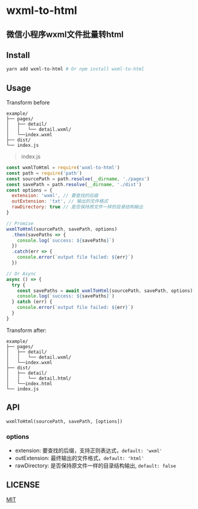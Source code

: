 # wxml-to-html

## 微信小程序wxml文件批量转html

## Install

```bash
yarn add wxml-to-html # Or npm install wxml-to-html
```

## Usage

Transform before

```
example/
├── pages/
│   ├── detail/
│   │   └── detail.wxml/
│   └──index.wxml
├── dist/
└── index.js
```

> index.js
```js
const wxmlToHtml = require('wxml-to-html')
const path = require('path')
const sourcePath = path.resolve(__dirname, './pages')
const savePath = path.resolve(__dirname, './dist')
const options = {
  extension: 'wxml', // 要查找的后缀
  outExtension: 'txt', // 输出的文件格式
  rawDirectory: true // 是否保持原文件一样的目录结构输出
}

// Promise
wxmlToHtml(sourcePath, savePath, options)
  .then(savePaths => {
    console.log(`success: ${savePaths}`)
  })
  .catch(err => {
    console.error(`output file failed: ${err}`)
  })

// Or Async
async () => {
  try {
    const savePaths = await wxmlToHtml(sourcePath, savePath, options)
    console.log(`success: ${savePaths}`)
  } catch (err) {
    console.error(`output file failed: ${err}`)
  }
}
```

Transform after:

```
example/
├── pages/
│   ├── detail/
│   │   └── detail.wxml/
│   └──index.wxml
├── dist/
│   ├── detail/
│   │   └── detail.html/
│   └──index.html
└── index.js
```

## API
`wxmlToHtml(sourcePath, savePath, [options])`

### options
- extension: 要查找的后缀，支持正则表达式，`default: 'wxml'`
- outExtension: 最终输出的文件格式，`default: 'html'`
- rawDirectory: 是否保持原文件一样的目录结构输出, `default: false`

## LICENSE
[MIT](LICENSE)
